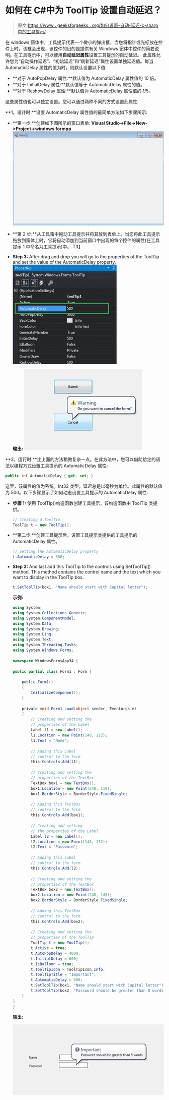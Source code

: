 # 如何在 C#中为 ToolTip 设置自动延迟？

> 原文:[https://www . geeksforgeeks . org/如何设置-自动-延迟-c-sharp 中的工具提示/](https://www.geeksforgeeks.org/how-to-set-automatic-delay-for-tooltip-in-c-sharp/)

在 windows 窗体中，工具提示代表一个微小的弹出框，当您将指针或光标放在控件上时，该框会出现，该控件的目的是提供有关 Windows 窗体中控件的简要说明。在工具提示中，可以使用**自动延迟属性**设置工具提示的自动延迟。
此属性允许您为“自动操作延迟”、“初始延迟”和“刷新延迟”属性设置单独延迟值。每当 AutomaticDelay 属性的值为时，则默认设置以下值:

*   **对于 AutoPopDelay 属性:**默认值为 AutomaticDelay 属性值的 10 倍。
*   **对于 InitialDelay 属性:**默认值等于 AutomaticDelay 属性的值。
*   **对于 ReshowDelay 属性:**默认值为 AutomaticDelay 属性值的 1/5。

这些属性值也可以独立设置。您可以通过两种不同的方式设置此属性:

**1。设计时:**设置 AutomaticDelay 属性值的最简单方法如下步骤所示:

*   **第一步:**创建如下图所示的窗口表单:
    **Visual Studio->File->New->Project->windows formpp**
    ![](img/de9202f1f4646167e60ea580d67273d9.png)
*   **第 2 步:**从工具箱中拖动工具提示并将其放到表单上。当您将此工具提示拖放到窗体上时，它将自动添加到当前窗口中出现的每个控件的属性(在工具提示 1 中命名为工具提示)中。
    T3】
*   **Step 3:** After drag and drop you will go to the properties of the ToolTip and set the value of the AutomaticDelay property.
    ![](img/ed2e021a31f5fc15cf91d8d8f8b13a0c.png)

    **输出:**
    ![](img/ace86709e5c04858084008929d345d36.png)

**2。运行时:**比上面的方法稍微复杂一点。在此方法中，您可以借助给定的语法以编程方式设置工具提示的 AutomaticDelay 属性:

```cs
public int AutomaticDelay { get; set; }
```

这里，该属性的值为系统。Int32 类型，延迟总是以毫秒为单位。此属性的默认值为 500。以下步骤显示了如何动态设置工具提示的 AutomaticDelay 属性:

*   **步骤 1:** 使用 ToolTip()构造函数创建工具提示，该构造函数由 ToolTip 类提供。

    ```cs
    // Creating a ToolTip
    ToolTip t = new ToolTip();

    ```

*   **第二步:**创建工具提示后，设置工具提示类提供的工具提示的 AutomaticDelay 属性。

    ```cs
    // Setting the AutomaticDelay property
    t.AutomaticDelay = 600;

    ```

*   **Step 3:** And last add this ToolTip to the controls using SetToolTip() method. This method contains the control name and the text which you want to display in the ToolTip box.

    ```cs
    t.SetToolTip(box1, "Name should start with Capital letter");
    ```

    **示例:**

    ```cs
    using System;
    using System.Collections.Generic;
    using System.ComponentModel;
    using System.Data;
    using System.Drawing;
    using System.Linq;
    using System.Text;
    using System.Threading.Tasks;
    using System.Windows.Forms;

    namespace WindowsFormsApp34 {

    public partial class Form1 : Form {

        public Form1()
        {
            InitializeComponent();
        }

        private void Form1_Load(object sender, EventArgs e)
        {
            // Creating and setting the
            // properties of the Label
            Label l1 = new Label();
            l1.Location = new Point(140, 122);
            l1.Text = "Name";

            // Adding this Label 
            // control to the form
            this.Controls.Add(l1);

            // Creating and setting the 
            // properties of the TextBox
            TextBox box1 = new TextBox();
            box1.Location = new Point(248, 119);
            box1.BorderStyle = BorderStyle.FixedSingle;

            // Adding this TextBox 
            // control to the form
            this.Controls.Add(box1);

            // Creating and setting 
            // the properties of the Label
            Label l2 = new Label();
            l2.Location = new Point(140, 152);
            l2.Text = "Password";

            // Adding this Label 
            // control to the form
            this.Controls.Add(l2);

            // Creating and setting the 
            // properties of the TextBox
            TextBox box2 = new TextBox();
            box2.Location = new Point(248, 145);
            box2.BorderStyle = BorderStyle.FixedSingle;

            // Adding this TextBox 
            // control to the form
            this.Controls.Add(box2);

            // Creating and setting the
            // properties of the ToolTip
            ToolTip t = new ToolTip();
            t.Active = true;
            t.AutoPopDelay = 4000;
            t.InitialDelay = 600;
            t.IsBalloon = true;
            t.ToolTipIcon = ToolTipIcon.Info;
            t.ToolTipTitle = "Important";
            t.AutomaticDelay = 600;
            t.SetToolTip(box1, "Name should start with Capital letter");
            t.SetToolTip(box2, "Password should be greater than 8 words");
        }
    }
    }
    ```

    **输出:**

    ![](img/c1e2b84672c63cbaaed619530f48f133.png)